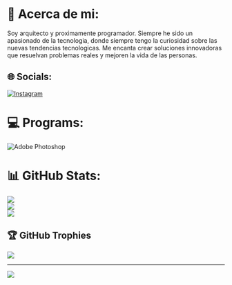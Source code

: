 # 💫 Acerca de mi:
Soy arquitecto y proximamente programador. Siempre he sido un apasionado de la tecnologia, donde siempre tengo la curiosidad sobre las nuevas tendencias tecnologicas. Me encanta crear soluciones innovadoras que resuelvan problemas reales y mejoren la vida de las personas.


## 🌐 Socials:
[![Instagram](https://img.shields.io/badge/Instagram-%23E4405F.svg?logo=Instagram&logoColor=white)](https://instagram.com/Alifares88) 

# 💻 Programs:
![Adobe Photoshop](https://img.shields.io/badge/adobe%20photoshop-%2331A8FF.svg?style=for-the-badge&logo=adobe%20photoshop&logoColor=white)
# 📊 GitHub Stats:
![](https://github-readme-stats.vercel.app/api?username=alimilan88&theme=dark&hide_border=false&include_all_commits=false&count_private=false)<br/>
![](https://github-readme-streak-stats.herokuapp.com/?user=alimilan88&theme=dark&hide_border=false)<br/>
![](https://github-readme-stats.vercel.app/api/top-langs/?username=alimilan88&theme=dark&hide_border=false&include_all_commits=false&count_private=false&layout=compact)

## 🏆 GitHub Trophies
![](https://github-profile-trophy.vercel.app/?username=alimilan88&theme=radical&no-frame=false&no-bg=true&margin-w=4)

---
[![](https://visitcount.itsvg.in/api?id=alimilan88&icon=0&color=0)](https://visitcount.itsvg.in)

<!-- Proudly created with GPRM ( https://gprm.itsvg.in ) -->
